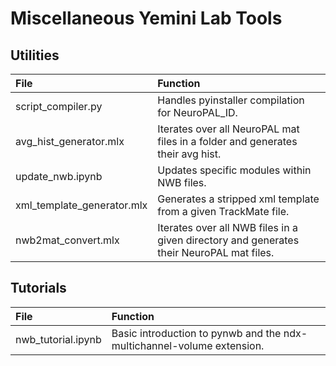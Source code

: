 # Miscellaneous Yemini Lab Tools

## Utilities
|File|Function|
|:-|:-|
|script_compiler.py|Handles pyinstaller compilation for NeuroPAL_ID.|
|avg_hist_generator.mlx|Iterates over all NeuroPAL mat files in a folder and generates their avg hist.|
|update_nwb.ipynb|Updates specific modules within NWB files.|
|xml_template_generator.mlx|Generates a stripped xml template from a given TrackMate file.
|nwb2mat_convert.mlx|Iterates over all NWB files in a given directory and generates their NeuroPAL mat files.

## Tutorials
|File|Function|
|:-|:-|
|nwb_tutorial.ipynb|Basic introduction to pynwb and the ndx-multichannel-volume extension.|
